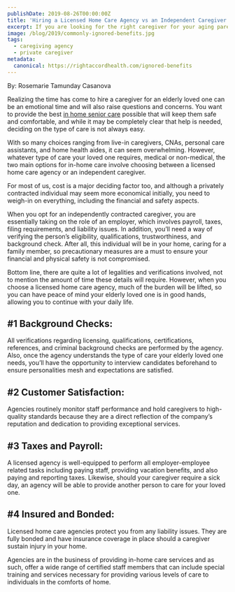 ```yaml
---
publishDate: 2019-08-26T00:00:00Z
title: 'Hiring a Licensed Home Care Agency vs an Independent Caregiver'
excerpt: If you are looking for the right caregiver for your aging parent, knowing the four commonly ignored benefits of hiring a licensed home care agency vs. hiring an independent caregiver will help you make a better decision.
image: /blog/2019/commonly-ignored-benefits.jpg
tags:
  - caregiving agency
  - private caregiver
metadata:
  canonical: https://rightaccordhealth.com/ignored-benefits
---
```


By: Rosemarie Tamunday Casanova


Realizing the time has come to hire a caregiver for an elderly loved one can be an emotional time and will also raise questions and concerns. You want to provide the best [in home senior care](https://rightaccordhealth.com/services/live-in-homecare.html) possible that will keep them safe and comfortable, and while it may be completely clear that help is needed, deciding on the type of care is not always easy.

With so many choices ranging from live-in caregivers, CNAs, personal care assistants, and home health aides, it can seem overwhelming. However, whatever type of care your loved one requires, medical or non-medical, the two main options for in-home care involve choosing between a licensed home care agency or an independent caregiver.

For most of us, cost is a major deciding factor too, and although a privately contracted individual may seem more economical initially, you need to weigh-in on everything, including the financial and safety aspects.

When you opt for an independently contracted caregiver, you are essentially taking on the role of an employer, which involves payroll, taxes, filing requirements, and liability issues. In addition, you’ll need a way of verifying the person’s eligibility, qualifications, trustworthiness, and background check. After all, this individual will be in your home, caring for a family member, so precautionary measures are a must to ensure your financial and physical safety is not compromised.

Bottom line, there are quite a lot of legalities and verifications involved, not to mention the amount of time these details will require. However, when you choose a licensed home care agency, much of the burden will be lifted, so you can have peace of mind your elderly loved one is in good hands, allowing you to continue with your daily life.

#1 Background Checks:
---------------------


All verifications regarding licensing, qualifications, certifications, references, and criminal background checks are performed by the agency. Also, once the agency understands the type of care your elderly loved one needs, you’ll have the opportunity to interview candidates beforehand to ensure personalities mesh and expectations are satisfied.

#2 Customer Satisfaction:
-------------------------


Agencies routinely monitor staff performance and hold caregivers to high-quality standards because they are a direct reflection of the company’s reputation and dedication to providing exceptional services.

#3 Taxes and Payroll:
---------------------


A licensed agency is well-equipped to perform all employer-employee related tasks including paying staff, providing vacation benefits, and also paying and reporting taxes. Likewise, should your caregiver require a sick day, an agency will be able to provide another person to care for your loved one.

#4 Insured and Bonded:
----------------------


Licensed home care agencies protect you from any liability issues. They are fully bonded and have insurance coverage in place should a caregiver sustain injury in your home.

Agencies are in the business of providing in-home care services and as such, offer a wide range of certified staff members that can include special training and services necessary for providing various levels of care to individuals in the comforts of home.